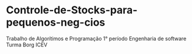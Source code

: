 # Controle-de-Stocks-para-pequenos-neg-cios
Trabalho de Algorítimos e Programação 1° período Engenharia de software Turma Borg ICEV
